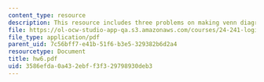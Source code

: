 ```yaml
---
content_type: resource
description: This resource includes three problems on making venn diagram.
file: https://ol-ocw-studio-app-qa.s3.amazonaws.com/courses/24-241-logic-i-fall-2005/3586efda0a432ebff3f329798930deb3_hw6.pdf
file_type: application/pdf
parent_uid: 7c56bff7-e41b-51f6-b3e5-329382b6d2a4
resourcetype: Document
title: hw6.pdf
uid: 3586efda-0a43-2ebf-f3f3-29798930deb3
---
```

